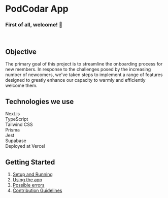 # PodCodar App

### First of all, welcome! :rocket:

<br/>

## Objective

The primary goal of this project is to streamline the onboarding process for new members. In response to the challenges posed by the increasing number of newcomers, we've taken steps to implement a range of features designed to greatly enhance our capacity to warmly and efficiently welcome them.

## Technologies we use

Next.js \
TypeScript \
Tailwind CSS \
Prisma \
Jest \
Supabase \
Deployed at Vercel

## Getting Started

1. [Setup and Running](docs/installation.md)
2. [Using the app](docs/using-the-app.md)
3. [Possible errors](docs/possible-errors.md)
4. [Contribution Guidelines](docs/contribution-guidelines.md)
